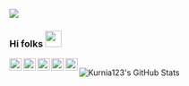 ![](https://komarev.com/ghpvc/?username=kurnia123&color=blueviolet)

### Hi folks <img src="https://github.com/TheDudeThatCode/TheDudeThatCode/blob/master/Assets/Hi.gif" width="29px">

<a href="https://twitter.com/RizkyKurniaFir1">
  <img align="left" alt="Saad Irfan | Twitter" width="22px" src="https://cdn.jsdelivr.net/npm/simple-icons@v3/icons/twitter.svg" />
</a>
<a href="https://www.linkedin.com/in/rizky-kurnia-firmansyah-b64968189/">
  <img align="left" alt="Saad's LinkdeIN" width="22px" src="https://cdn.jsdelivr.net/npm/simple-icons@v3/icons/linkedin.svg" />
</a>
<a href="https://www.facebook.com/riski.kurnia.399/">
  <img align="left" alt="Saad's Facebook" width="22px" src="https://cdn.jsdelivr.net/npm/simple-icons@v3/icons/facebook.svg" />
</a>
<a href="https://www.instagram.com/rizky_kf/">
  <img align="left" alt="Saad's instagram" width="22px" src="https://cdn.jsdelivr.net/npm/simple-icons@v3/icons/instagram.svg" />
</a>
<a href="mailto:rizkykurnia219@gmail.com">
  <img align="left" alt="Saad's Email" width="22px" src="https://cdn.jsdelivr.net/npm/simple-icons@v3/icons/gmail.svg" />
</a>

<br>

<img src="https://github-readme-stats.vercel.app/api?username=kurnia123&show_icons=true&hide_border=true&count_private=true&theme=shades-of-purple&icon_color=fad000" alt="Kurnia123's GitHub Stats">

<!--
**kurnia123/kurnia123** is a ✨ _special_ ✨ repository because its `README.md` (this file) appears on your GitHub profile.

Here are some ideas to get you started:

- 🔭 I’m currently working on ...
- 🌱 I’m currently learning ...
- 👯 I’m looking to collaborate on ...
- 🤔 I’m looking for help with ...
- 💬 Ask me about ...
- 📫 How to reach me: ...
- 😄 Pronouns: ...
- ⚡ Fun fact: ...
-->
